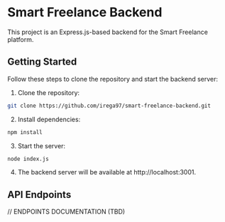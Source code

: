 # Smart Freelance Backend

This project is an Express.js-based backend for the Smart Freelance platform.

## Getting Started

Follow these steps to clone the repository and start the backend server:

1. Clone the repository:

```bash
git clone https://github.com/irega97/smart-freelance-backend.git
```

2. Install dependencies:

```bash
npm install
```

3. Start the server:

```bash
node index.js
```

4. The backend server will be available at http://localhost:3001.

## API Endpoints
// ENDPOINTS DOCUMENTATION (TBD)